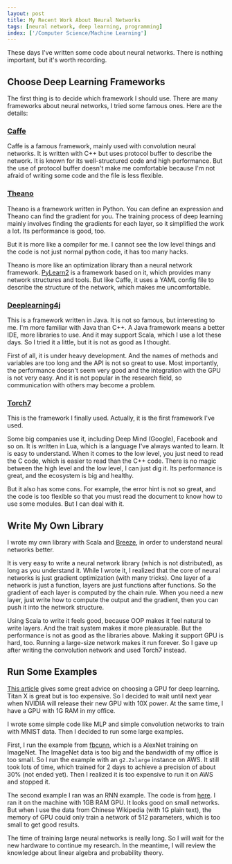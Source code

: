 ```yaml
---
layout: post
title: My Recent Work About Neural Networks
tags: [neural network, deep learning, programming]
index: ['/Computer Science/Machine Learning']
---
```


These days I've written some code about neural networks. There is nothing important, but it's worth recording.

Choose Deep Learning Frameworks
------------------

The first thing is to decide which framework I should use. There are many frameworks about neural networks, I tried some famous ones. Here are the details:

### [Caffe](https://github.com/BVLC/caffe)

Caffe is a famous framework, mainly used with convolution neural networks. It is written with C++ but uses protocol buffer to describe the network. It is known for its well-structured code and high performance. But the use of protocol buffer doesn't make me comfortable because I'm not afraid of writing some code and the file is less flexible.

### [Theano](http://deeplearning.net/software/theano/)

Theano is a framework written in Python. You can define an expression and Theano can find the gradient for you. The training process of deep learning mainly involves finding the gradients for each layer, so it simplified the work a lot. Its performance is good, too.

But it is more like a compiler for me. I cannot see the low level things and the code is not just normal python code, it has too many hacks.

Theano is more like an optimization library than a neural network framework. [PyLearn2](https://github.com/lisa-lab/pylearn2) is a framework based on it, which provides many network structures and tools. But like Caffe, it uses a YAML config file to describe the structure of the network, which makes me uncomfortable.

### [Deeplearning4j](http://deeplearning4j.org)

This is a framework written in Java. It is not so famous, but interesting to me. I'm more familiar with Java than C++. A Java framework means a better IDE, more libraries to use. And it may support Scala, which I use a lot these days. So I tried it a little, but it is not as good as I thought.

First of all, it is under heavy development. And the names of methods and variables are too long and the API is not so great to use. Most importantly, the performance doesn't seem very good and the integration with the GPU is not very easy. And it is not popular in the research field, so communication with others may become a problem.


### [Torch7](http://torch.ch/)

This is the framework I finally used. Actually, it is the first framework I've used.

Some big companies use it, including Deep Mind (Google), Facebook and so on. It is written in Lua, which is a language I've always wanted to learn. It is easy to understand. When it comes to the low level, you just need to read the C code, which is easier to read than the C++ code. There is no magic between the high level and the low level, I can just dig it. Its performance is great, and the ecosystem is big and healthy.

But it also has some cons. For example, the error hint is not so great, and the code is too flexible so that you must read the document to know how to use some modules. But I can deal with it.


Write My Own Library
----------------

I wrote my own library with Scala and [Breeze](https://github.com/scalanlp/breeze), in order to understand neural networks better.

It is very easy to write a neural network library (which is not distributed), as long as you understand it. While I wrote it, I realized that the core of neural networks is just gradient optimization (with many tricks). One layer of a network is just a function, layers are just functions after functions. So the gradient of each layer is computed by the chain rule. When you need a new layer, just write how to compute the output and the gradient, then you can push it into the network structure.

Using Scala to write it feels good, because OOP makes it feel natural to write layers. And the trait system makes it more pleasurable. But the performance is not as good as the libraries above. Making it support GPU is hard, too. Running a large-size network makes it run forever. So I gave up after writing the convolution network and used Torch7 instead.


Run Some Examples
-----------------

[This article](https://timdettmers.wordpress.com/2014/08/14/which-gpu-for-deep-learning/) gives some great advice on choosing a GPU for deep learning. Titan X is great but is too expensive. So I decided to wait until next year when NVIDIA will release their new GPU with 10X power. At the same time, I have a GPU with 1G RAM in my office.

I wrote some simple code like MLP and simple convolution networks to train with MNIST data. Then I decided to run some large examples.

First, I run the example from [fbcunn](https://github.com/facebook/fbcunn/tree/master/examples/imagenet), which is a AlexNet training on ImageNet. The ImageNet data is too big and the bandwidth of my office is too small. So I run the example with an `g2.2xlarge` instance on AWS. It still took lots of time, which trained for 2 days to achieve a precision of about 30% (not ended yet). Then I realized it is too expensive to run it on AWS and stopped it.

The second example I ran was an RNN example. The code is from [here](https://github.com/karpathy/char-rnn). I ran it on the machine with 1GB RAM GPU. It looks good on small networks. But when I use the data from Chinese Wikipedia (with 1G plain text), the memory of GPU could only train a network of 512 parameters, which is too small to get good results.

The time of training large neural networks is really long. So I will wait for the new hardware to continue my research. In the meantime, I will review the knowledge about linear algebra and probability theory.

